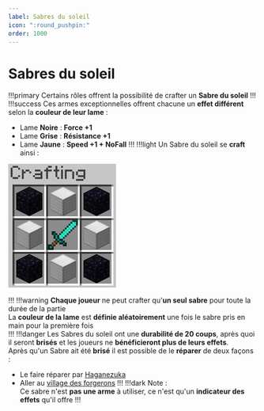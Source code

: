 ```yaml
---
label: Sabres du soleil
icon: ":round_pushpin:"
order: 1000
---
```


# Sabres du soleil

!!!primary
Certains rôles offrent la possibilité de crafter un **Sabre du soleil**
!!!
!!!success
Ces armes exceptionnelles offrent chacune un **effet différent** selon la **couleur de leur lame** :
- Lame **Noire** : **Force +1**
- Lame **Grise** : **Résistance +1**
- Lame **Jaune** : **Speed +1 + NoFall**
!!!
!!!light
Un Sabre du soleil se **craft** ainsi :

![](/static/sabre.png)

!!!
!!!warning
**Chaque joueur** ne peut crafter qu'**un seul sabre** pour toute la durée de la partie <br>
La **couleur de la lame** est **définie aléatoirement** une fois le sabre pris en main pour la première fois <br>
!!!
!!!danger
Les Sabres du soleil ont une **durabilité de 20 coups**, après quoi il seront **brisés** et les joueurs ne **bénéficieront plus de leurs effets**. <br>
Après qu'un Sabre ait été **brisé** il est possible de le **réparer** de deux façons :
- Le faire réparer par [Haganezuka](../roles/slayer/haganezuka)
- Aller au [village des forgerons](./village)
!!!
!!!dark
Note : <br>
Ce sabre n'est **pas une arme** à utiliser, ce n'est qu'un **indicateur des effets** qu'il offre
!!!
